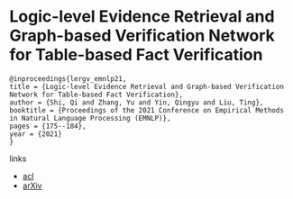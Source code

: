 # Logic-level Evidence Retrieval and Graph-based Verification Network for Table-based Fact Verification

```
@inproceedings{lergv_emnlp21,
title = {Logic-level Evidence Retrieval and Graph-based Verification Network for Table-based Fact Verification},
author = {Shi, Qi and Zhang, Yu and Yin, Qingyu and Liu, Ting},
booktitle = {Proceedings of the 2021 Conference on Empirical Methods in Natural Language Processing (EMNLP)},
pages = {175--184},
year = {2021}
}
```

links
- [acl](https://aclanthology.org/2021.emnlp-main.16)
- [arXiv](https://arxiv.org/abs/2109.06480)
